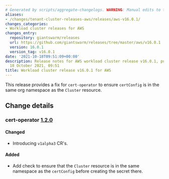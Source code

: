 ```yaml
---
# Generated by scripts/aggregate-changelogs. WARNING: Manual edits to this files will be overwritten.
aliases:
- /changes/tenant-cluster-releases-aws/releases/aws-v16.0.1/
changes_categories:
- Workload cluster releases for AWS
changes_entry:
  repository: giantswarm/releases
  url: https://github.com/giantswarm/releases/tree/master/aws/v16.0.1
  version: 16.0.1
  version_tag: v16.0.1
date: '2021-10-18T09:51:09+00:00'
description: Release notes for AWS workload cluster release v16.0.1, published on
  18 October 2021, 09:51
title: Workload cluster release v16.0.1 for AWS
---
```


This release provides a fix for `cert-operator` to ensure `certConfig` is in the same org namespace as the `Cluster` resource.

## Change details


### cert-operator [1.2.0](https://github.com/giantswarm/cert-operator/releases/tag/v1.2.0)

#### Changed
- Introducing `v1alpha3` CR's.
#### Added
- Add check to ensure that the `Cluster` resource is in the same namespace as the `certConfig` before creating the secret there.

